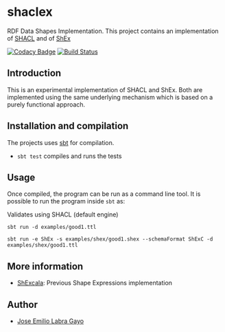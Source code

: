 # shaclex

RDF Data Shapes Implementation. This project contains an implementation of
[SHACL](http://w3c.github.io/data-shapes/shacl/) and of
[ShEx](http://www.shex.io)


[![Codacy Badge](https://api.codacy.com/project/badge/grade/f87bd2ebcfa94dce89e2a981ff13decd)](https://www.codacy.com/app/jelabra/shaclex)
[![Build Status](https://travis-ci.org/labra/shaclex.svg?branch=master)](https://travis-ci.org/labra/shaclex)

## Introduction

This is an experimental implementation of SHACL and ShEx. Both are implemented using the same underlying mechanism which is based
 on a purely functional approach.

## Installation and compilation

The projects uses [sbt](http://www.scala-sbt.org/) for compilation.

* `sbt test` compiles and runs the tests


## Usage

Once compiled, the program can be run as a command line tool. 
It is possible to run the program inside `sbt` as:

Validates using SHACL (default engine)
```
sbt run -d examples/good1.ttl
```

```
sbt run -e ShEx -s examples/shex/good1.shex --schemaFormat ShExC -d examples/shex/good1.ttl
```
## More information

* [ShExcala](http://labra.github.io/ShExcala/): Previous Shape Expressions implementation

## Author

* [Jose Emilio Labra Gayo](http://www.di.uniovi.es/~labra)



